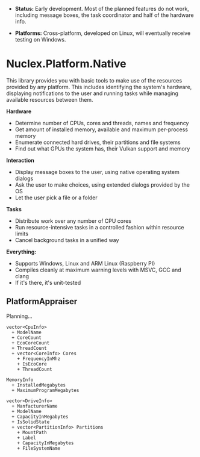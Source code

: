   - **Status:** Early development. Most of the planned features do not work,
    including message boxes, the task coordinator and half of the hardware info.

  - **Platforms:** Cross-platform, developed on Linux, will eventually
    receive testing on Windows.

Nuclex.Platform.Native
======================

This library provides you with basic tools to make use of the resources
provided by any platform. This includes identifying the system's hardware,
displaying notifications to the user and running tasks while managing
available resources between them.

**Hardware**
* Determine number of CPUs, cores and threads, names and frequency
* Get amount of installed memory, available and maximum per-process memory
* Enumerate connected hard drives, their partitions and file systems
* Find out what GPUs the system has, their Vulkan support and memory

**Interaction**
* Display message boxes to the user, using native operating system dialogs
* Ask the user to make choices, using extended dialogs provided by the OS
* Let the user pick a file or a folder

**Tasks**
* Distribute work over any number of CPU cores
* Run resource-intensive tasks in a controlled fashion within resource limits
* Cancel background tasks in a unified way

**Everything:**
* Supports Windows, Linux and ARM Linux (Raspberry PI)
* Compiles cleanly at maximum warning levels with MSVC, GCC and clang
* If it's there, it's unit-tested


PlatformAppraiser
-----------------

Planning...

```
vector<CpuInfo>
  + ModelName
  + CoreCount
  + EcoCoreCount
  + ThreadCount
  + vector<CoreInfo> Cores
    + FrequencyInMhz
    + IsEcoCore
    + ThreadCount
```

```
MemoryInfo
  + InstalledMegabytes
  + MaximumProgramMegabytes
```

```
vector<DriveInfo>
  + ManfacturerName
  + ModelName
  + CapacityInMegabytes
  + IsSolidState
  + vector<PartitionInfo> Partitions
    + MountPath
    + Label
    + CapacityInMegabytes
    + FileSystemName
```

